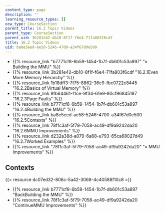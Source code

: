 ```yaml
---
content_type: page
description: ''
learning_resource_types: []
ocw_type: CourseSection
parent_title: 16.2 Topic Videos
parent_type: CourseSection
parent_uid: 3b281e42-db10-8f1f-f6e4-71fa803f6cdf
title: 16.2 Topic Videos
uid: ba8e5eed-ae58-5246-4700-a34f67d0e500
---
```


*   {{% resource_link "b7771cf8-6b59-1454-1b7f-db601c53a897" "« Building the MMU" %}}
*   {{% resource_link 3b281e42-db10-8f1f-f6e4-71fa803f6cdf "16.2.1Even More Memory Hierarchy" %}}
*   {{% resource_link 1b18dff3-7f75-8862-36c9-fbc0722c8445 "16.2.2Basics of Virtual Memory" %}}
*   {{% resource_link 9fb64461-11ce-9f34-61e9-80cf96845187 "16.2.3Page Faults" %}}
*   {{% resource_link b7771cf8-6b59-1454-1b7f-db601c53a897 "16.2.4Building the MMU" %}}
*   {{% resource_link ba8e5eed-ae58-5246-4700-a34f67d0e500 "16.2.5Contexts" %}}
*   {{% resource_link 78f1c3af-5f79-7058-ac49-df9a9242da20 "16.2.6MMU Improvements" %}}
*   {{% resource_link d232a38d-a079-6a68-e793-65ca68027d49 "16.2.7Worked Examples" %}}
*   {{% resource_link "78f1c3af-5f79-7058-ac49-df9a9242da20" "» MMU Improvements" %}}

Contexts
--------

{{< resource dc07ed32-806c-5a42-3068-4c40588f10c8 >}}

*   {{% resource_link b7771cf8-6b59-1454-1b7f-db601c53a897 "BackBuilding the MMU" %}}
*   {{% resource_link 78f1c3af-5f79-7058-ac49-df9a9242da20 "ContinueMMU Improvements" %}}